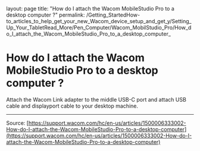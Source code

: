 layout: page
title: "How do I attach the Wacom MobileStudio Pro to a desktop computer ?"
permalink: /Getting_StartedHow-to_articles_to_help_get_your_new_Wacom_device_setup_and_get_y/Setting_Up_Your_TabletRead_More/Pen_Computer/Wacom_MobilStudio_Pro/How_do_I_attach_the_Wacom_MobileStudio_Pro_to_a_desktop_computer_

# How do I attach the Wacom MobileStudio Pro to a desktop computer ?

Attach the Wacom Link adapter to the middle USB-C port and attach USB cable and displayport cable to your desktop machine.

---
Source: [https://support.wacom.com/hc/en-us/articles/1500006333002-How-do-I-attach-the-Wacom-MobileStudio-Pro-to-a-desktop-computer](https://support.wacom.com/hc/en-us/articles/1500006333002-How-do-I-attach-the-Wacom-MobileStudio-Pro-to-a-desktop-computer)
